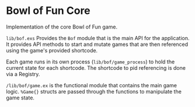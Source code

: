 # Bowl of Fun Core

Implementation of the core Bowl of Fun game.

`lib/bof.exs` Provides the `Bof` module that is the main API for the
application. It provides API methods to start and mutate games that are then
referenced using the game's provided shortcode.

Each game runs in its own process (`lib/bof/game_process`) to hold the current
state for each shortcode. The shortcode to pid referencing is done via
a Registry.

`/lib/bof/game.ex` is the functional module that contains the main game logic.
`%Game{}` structs are passed through the functions to manipulate the game
state.
